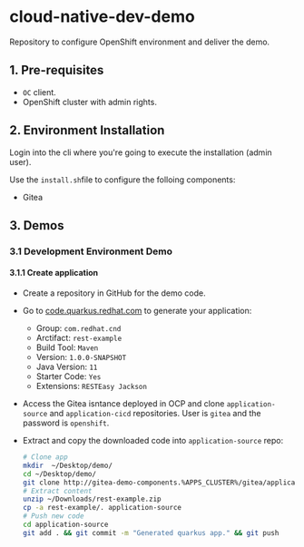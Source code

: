 # cloud-native-dev-demo
Repository to configure OpenShift environment and deliver the demo.

## 1. Pre-requisites

- `OC` client.
- OpenShift cluster with admin rights.

## 2. Environment Installation

Login into the cli where you're going to execute the installation (admin user).

Use the `install.sh`file to configure the folloing components:
- Gitea

## 3. Demos

### 3.1 Development Environment Demo

#### 3.1.1 Create application

- Create a repository in GitHub for the demo code.

- Go to [code.quarkus.redhat.com](https://code.quarkus.redhat.com/) to generate your application:
  - Group: `com.redhat.cnd`
  - Arctifact: `rest-example`
  - Build Tool: `Maven`
  - Version: `1.0.0-SNAPSHOT`
  - Java Version: `11`
  - Starter Code: `Yes`
  - Extensions: `RESTEasy Jackson`

- Access the Gitea isntance deployed in OCP and clone `application-source` and `application-cicd` repositories. User is `gitea` and the password is `openshift`.
- Extract and copy the downloaded code into `application-source` repo:
  ```sh
  # Clone app
  mkdir  ~/Desktop/demo/
  cd ~/Desktop/demo/
  git clone http://gitea-demo-components.%APPS_CLUSTER%/gitea/application-source.git
  # Extract content
  unzip ~/Downloads/rest-example.zip
  cp -a rest-example/. application-source
  # Push new code
  cd application-source
  git add . && git commit -m "Generated quarkus app." && git push
  ```

